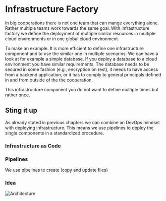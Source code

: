 # Infrastructure Factory

In big cooperations there is not one team that can mange everything alone. Rather multiple teams work towards the same goal. With infrastructure factory we define the deployment of multiple similar resources in multiple cloud environments or in one global cloud environment. 

To make an example: 
It is more efficient to define one infrastructure component and to use the similar one in multiple scenarios. We can have a look at for example a simple database. If you deploy a database to a cloud environment you have similar requirements. The database needs to be secured in some fashion (e.g., encryption on rest), it needs to have access from a backend application, or it has to comply to general principals defined in and from outside of the the cooperation.


This infrastructure component you do not want to define multiple times but rather once.

## Sting it up

As already stated in previous chapters we can combine an DevOps mindset with deploying infrastructure. 
This means we use pipelines to deploy the single components in a standardized procedure. 

### Infrastructure as Code


### Pipelines

We use pipelines to create (copy and update files) 

### Idea

![Architecture](../Chapter%206:%20Enterprise%20Usage/InfrastructureScenario2.drawio.png)